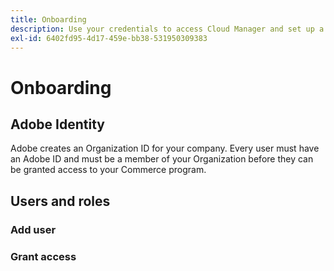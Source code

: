 ```yaml
---
title: Onboarding
description: Use your credentials to access Cloud Manager and set up a Commerce program.
exl-id: 6402fd95-4d17-459e-bb38-531950309383
---
```

# Onboarding

## Adobe Identity

Adobe creates an Organization ID for your company. Every user must have an Adobe ID and must be a member of your Organization before they can be granted access to your Commerce program. 

## Users and roles

### Add user

### Grant access
